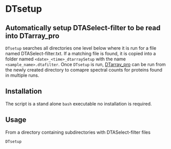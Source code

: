 # DTsetup
## Automatically setup DTASelect-filter to be read into DTarray_pro
`DTsetup` searches all directories one level below where it is run for a file named DTASelect-filter.txt. If a matching file is found, it is copied into a folder named `<date>_<time>_dtarraySetup` with the name `<sample_name>.dtafilter`.  Once `DTsetup` is run, [DTarray_pro](https://github.com/ajmaurais/DTarray_pro) can be run from the newly created directory to comapre spectral counts for proteins found in multiple runs.

## Installation
The script is a stand alone `bash` executable no installation is required.

## Usage
From a directory containing subdirectories with DTASelect-filter files
```bash
DTsetup
```
